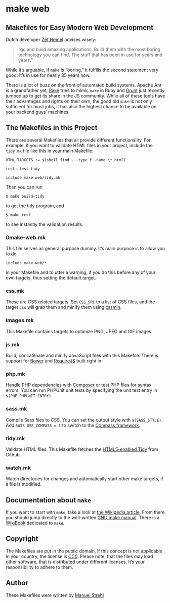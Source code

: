 make web
========

Makefiles for Easy Modern Web Development
-----------------------------------------

Dutch developer [Zef Hemel](http://zef.me/4235/pick-your-battles) advises
wisely:

> “go and build amazing applications. Build them with the most boring
> technology you can find. The stuff that has been in use for years and
> years.”

While it’s arguable, if `make` is “boring,” it fulfills the second statement
very good: It’s in use for nearly 35 years now.

There is a lot of buzz on the front of automated build systems. Apache Ant is
a grandfather yet, [Rake](http://rake.rubyforge.org/) tries to mimic `make` in
Ruby and [Grunt](http://gruntjs.com/) just recently jumped up to get its share
in the JS community. While all of these tools have their advantages and rights
on their own, the good old `make` is not only sufficient for most jobs, it
has also the highest chance to be available on your backend guys’ machines.

The Makefiles in this Project
-----------------------------

There are several Makefiles that all provide different functionality. For
example, if you want to validate HTML files in your project, include the
`tidy.mk` file like this in your main Makefile:

    HTML_TARGETS := $(shell find . -type f -name \*.html)

    test: test-tidy

    include make-web/tidy.mk

Then you can run

    $ make build-tidy

to get the tidy program, and

    $ make test

to see instantly the validation results.

### 0make-web.mk

This file serves as general purpose dummy. It’s main purpose is to allow you
to do

    include make-web/*

in your Makefile and to utter a warning, if you do this before any of your own
targets, thus setting the default target.

### css.mk

These are CSS related targets. Set `CSS_SRC` to a list of CSS files, and the
target `css` will grab them and minify them using
[cssmin](https://github.com/jbleuzen/node-cssmin).

### images.mk

This Makefile contains targets to optimize PNG, JPEG and GIF images.

### js.mk

Build, concatenate and minify JavaScript files with this Makefile. There is
support for [Bower](http://twitter.github.com/bower/) and
[RequireJS](http://requirejs.org/) built right in.

### php.mk

Handle PHP dependencies with [Composer](http://getcomposer.org) or test PHP
files for syntax errors. You can run PHPUnit unit tests by specifying the unit
test entry in `$(PHP_PHPUNIT_ENTRY)`.

### sass.mk

Compile Sass files to CSS. You can set the output style with `$(SASS_STYLE)`.
Add `SASS_USE_COMPASS = 1` to switch to the
[Compass framework](http://compass-style.org/).

### tidy.mk

Validate HTML files. This Makefile fetches the [HTML5-enabled
Tidy](https://github.com/w3c/tidy-html5) from Github.

### watch.mk

Watch directories for changes and automatically start other make targets, if a
file is modified.

Documentation about `make`
--------------------------

If you want to start with `make`, take a look at
[the Wikipedia article](http://en.wikipedia.org/wiki/Make_%28software%29).
From there you should jump directly to the well-written
[GNU make manual](http://www.gnu.org/software/make/manual/make.html). There
is a [WikiBook](http://en.wikibooks.org/wiki/Make) dedicated to `make`.

Copyright
---------

The Makefiles are put in the public domain. If this concept is not applicable
in your country, the license is
[CC0](http://creativecommons.org/publicdomain/zero/1.0/). Please note, that
the files may load other software, that is distributed under different
licenses. It’s your responsibility to adhere to them.

Author
------

These Makefiles were written by [Manuel Strehl](http://www.manuel-strehl.de)
